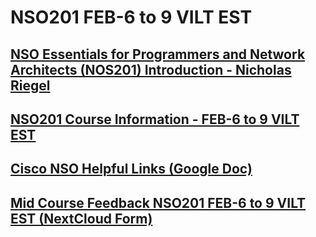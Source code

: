 # NSO201 FEB-6 to 9 VILT EST

## [NSO Essentials for Programmers and Network Architects (NOS201) Introduction - Nicholas Riegel](https://docs.google.com/presentation/d/1PBBu-1x00fgEq_4kzUmipPx-v7Efm9cia0gQdb6JuGI/edit?usp=sharing)

## [NSO201 Course Information - FEB-6 to 9 VILT EST](https://docs.google.com/spreadsheets/d/10IjOamOZ4zk-fvzvVRnVtn-LaNV-VvDJ9_QLlWCZwCk/edit?usp=sharing)

## [Cisco NSO Helpful Links (Google Doc)](https://docs.google.com/document/d/1dTGRx88uR-L1Ivlynb-9a4cDjnyS_0-wYkltnnT7f0I/edit?usp=sharing)

## [Mid Course Feedback NSO201 FEB-6 to 9 VILT EST (NextCloud Form)](https://nextcloud.itsulu.com/apps/forms/s/D2BtaXyzSKdDHbN5NtGC7iSK)
